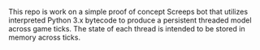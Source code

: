This repo is work on a simple proof of concept Screeps bot that utilizes interpreted Python 3.x bytecode to produce a persistent threaded model across game ticks. The state of each thread is intended to be stored in memory across ticks.
